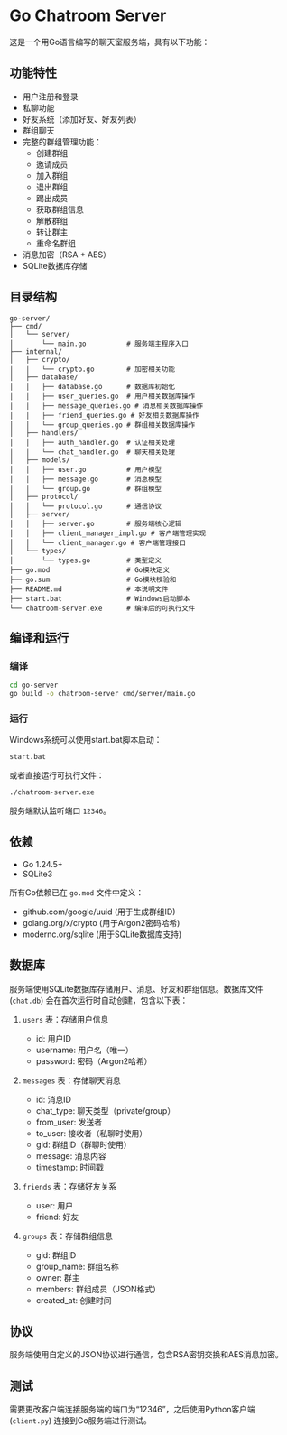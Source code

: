 # Go Chatroom Server

这是一个用Go语言编写的聊天室服务端，具有以下功能：

## 功能特性

- 用户注册和登录
- 私聊功能
- 好友系统（添加好友、好友列表）
- 群组聊天
- 完整的群组管理功能：
  - 创建群组
  - 邀请成员
  - 加入群组
  - 退出群组
  - 踢出成员
  - 获取群组信息
  - 解散群组
  - 转让群主
  - 重命名群组
- 消息加密（RSA + AES）
- SQLite数据库存储

## 目录结构

```
go-server/
├── cmd/
│   └── server/
│       └── main.go          # 服务端主程序入口
├── internal/
│   ├── crypto/
│   │   └── crypto.go        # 加密相关功能
│   ├── database/
│   │   ├── database.go      # 数据库初始化
│   │   ├── user_queries.go  # 用户相关数据库操作
│   │   ├── message_queries.go # 消息相关数据库操作
│   │   ├── friend_queries.go # 好友相关数据库操作
│   │   └── group_queries.go # 群组相关数据库操作
│   ├── handlers/
│   │   ├── auth_handler.go  # 认证相关处理
│   │   └── chat_handler.go  # 聊天相关处理
│   ├── models/
│   │   ├── user.go          # 用户模型
│   │   ├── message.go       # 消息模型
│   │   └── group.go         # 群组模型
│   ├── protocol/
│   │   └── protocol.go      # 通信协议
│   ├── server/
│   │   ├── server.go        # 服务端核心逻辑
│   │   ├── client_manager_impl.go # 客户端管理实现
│   │   └── client_manager.go # 客户端管理接口
│   └── types/
│       └── types.go         # 类型定义
├── go.mod                   # Go模块定义
├── go.sum                   # Go模块校验和
├── README.md                # 本说明文件
├── start.bat                # Windows启动脚本
└── chatroom-server.exe      # 编译后的可执行文件
```

## 编译和运行

### 编译

```bash
cd go-server
go build -o chatroom-server cmd/server/main.go
```

### 运行

Windows系统可以使用start.bat脚本启动：

```bash
start.bat
```

或者直接运行可执行文件：

```bash
./chatroom-server.exe
```

服务端默认监听端口 `12346`。

## 依赖

- Go 1.24.5+
- SQLite3

所有Go依赖已在 `go.mod` 文件中定义：

- github.com/google/uuid (用于生成群组ID)
- golang.org/x/crypto (用于Argon2密码哈希)
- modernc.org/sqlite (用于SQLite数据库支持)

## 数据库

服务端使用SQLite数据库存储用户、消息、好友和群组信息。数据库文件 (`chat.db`) 会在首次运行时自动创建，包含以下表：

1. `users` 表：存储用户信息
   - id: 用户ID
   - username: 用户名（唯一）
   - password: 密码（Argon2哈希）

2. `messages` 表：存储聊天消息
   - id: 消息ID
   - chat_type: 聊天类型（private/group）
   - from_user: 发送者
   - to_user: 接收者（私聊时使用）
   - gid: 群组ID（群聊时使用）
   - message: 消息内容
   - timestamp: 时间戳

3. `friends` 表：存储好友关系
   - user: 用户
   - friend: 好友

4. `groups` 表：存储群组信息
   - gid: 群组ID
   - group_name: 群组名称
   - owner: 群主
   - members: 群组成员（JSON格式）
   - created_at: 创建时间

## 协议

服务端使用自定义的JSON协议进行通信，包含RSA密钥交换和AES消息加密。

## 测试

需要更改客户端连接服务端的端口为“12346”，之后使用Python客户端 (`client.py`) 连接到Go服务端进行测试。
